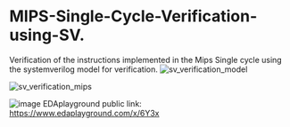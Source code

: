 # MIPS-Single-Cycle-Verification-using-SV.
Verification of the instructions implemented in the Mips Single cycle using the systemverilog model for verification.
![sv_verification_model](https://user-images.githubusercontent.com/108389027/176380579-d94adb38-1d99-42ed-805e-ebfda7d61f70.svg)

![sv_verification_mips](https://user-images.githubusercontent.com/108389027/176380479-32ba5ebd-11f1-4506-b2cb-c0becbdad920.svg)

![image](https://user-images.githubusercontent.com/108389027/176378845-95b8d183-d72f-4e93-b939-bcab356188fd.png)
EDAplayground public link:
https://www.edaplayground.com/x/6Y3x
